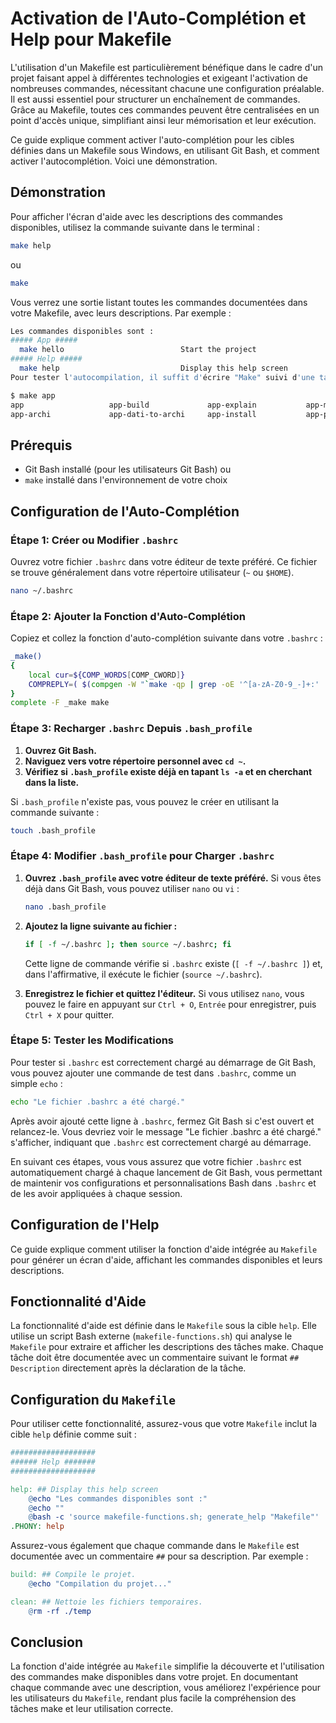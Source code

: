 # Activation de l'Auto-Complétion et Help pour Makefile

L'utilisation d'un Makefile est particulièrement bénéfique dans le cadre d'un projet faisant appel à différentes technologies et exigeant l'activation de nombreuses commandes, nécessitant chacune une configuration préalable. Il est aussi essentiel pour structurer un enchaînement de commandes. Grâce au Makefile, toutes ces commandes peuvent être centralisées en un point d'accès unique, simplifiant ainsi leur mémorisation et leur exécution.

Ce guide explique comment activer l'auto-complétion pour les cibles définies dans un Makefile sous Windows, en utilisant Git Bash, et comment activer l'autocomplétion. Voici une démonstration.

## Démonstration

Pour afficher l'écran d'aide avec les descriptions des commandes disponibles, utilisez la commande suivante dans le terminal :
```bash
make help
```
ou
```bash
make
```

Vous verrez une sortie listant toutes les commandes documentées dans votre Makefile, avec leurs descriptions. Par exemple :

```bash
Les commandes disponibles sont :
##### App #####
  make hello                          Start the project
##### Help #####
  make help                           Display this help screen
Pour tester l'autocompilation, il suffit d'écrire "Make" suivi d'une tabulation. La liste des commandes s'affiche alors sur l'écran. (exemple de IAC)
```

```bash
$ make app
app                   app-build             app-explain           app-mini              app-schemas           app-state             app-validate
app-archi             app-dati-to-archi     app-install           app-plan              app-secr
```

## Prérequis

- Git Bash installé (pour les utilisateurs Git Bash) ou
- `make` installé dans l'environnement de votre choix

## Configuration de l'Auto-Complétion

### Étape 1: Créer ou Modifier `.bashrc`

Ouvrez votre fichier `.bashrc` dans votre éditeur de texte préféré. Ce fichier se trouve généralement dans votre répertoire utilisateur (`~` ou `$HOME`).

```bash
nano ~/.bashrc
```

### Étape 2: Ajouter la Fonction d'Auto-Complétion

Copiez et collez la fonction d'auto-complétion suivante dans votre `.bashrc` :

```bash
_make()
{
    local cur=${COMP_WORDS[COMP_CWORD]}
    COMPREPLY=( $(compgen -W "`make -qp | grep -oE '^[a-zA-Z0-9_-]+:' | sed 's/://'`" -- $cur) )
}
complete -F _make make
```

### Étape 3: Recharger `.bashrc` Depuis `.bash_profile`

1. **Ouvrez Git Bash.**
2. **Naviguez vers votre répertoire personnel avec `cd ~`.**
3. **Vérifiez si `.bash_profile` existe déjà en tapant `ls -a` et en cherchant dans la liste.**

Si `.bash_profile` n'existe pas, vous pouvez le créer en utilisant la commande suivante :

```bash
touch .bash_profile
```

### Étape 4: Modifier `.bash_profile` pour Charger `.bashrc`

1. **Ouvrez `.bash_profile` avec votre éditeur de texte préféré.** Si vous êtes déjà dans Git Bash, vous pouvez utiliser `nano` ou `vi` :

   ```bash
   nano .bash_profile
   ```

2. **Ajoutez la ligne suivante au fichier :**

   ```bash
   if [ -f ~/.bashrc ]; then source ~/.bashrc; fi
   ```

   Cette ligne de commande vérifie si `.bashrc` existe (`[ -f ~/.bashrc ]`) et, dans l'affirmative, il exécute le fichier (`source ~/.bashrc`).

3. **Enregistrez le fichier et quittez l'éditeur.** Si vous utilisez `nano`, vous pouvez le faire en appuyant sur `Ctrl + O`, `Entrée` pour enregistrer, puis `Ctrl + X` pour quitter.

### Étape 5: Tester les Modifications

Pour tester si `.bashrc` est correctement chargé au démarrage de Git Bash, vous pouvez ajouter une commande de test dans `.bashrc`, comme un simple `echo` :

```bash
echo "Le fichier .bashrc a été chargé."
```

Après avoir ajouté cette ligne à `.bashrc`, fermez Git Bash si c'est ouvert et relancez-le. Vous devriez voir le message "Le fichier .bashrc a été chargé." s'afficher, indiquant que `.bashrc` est correctement chargé au démarrage.

En suivant ces étapes, vous vous assurez que votre fichier `.bashrc` est automatiquement chargé à chaque lancement de Git Bash, vous permettant de maintenir vos configurations et personnalisations Bash dans `.bashrc` et de les avoir appliquées à chaque session.

## Configuration de l'Help

Ce guide explique comment utiliser la fonction d'aide intégrée au `Makefile` pour générer un écran d'aide, affichant les commandes disponibles et leurs descriptions.

## Fonctionnalité d'Aide

La fonctionnalité d'aide est définie dans le `Makefile` sous la cible `help`. Elle utilise un script Bash externe (`makefile-functions.sh`) qui analyse le `Makefile` pour extraire et afficher les descriptions des tâches make. Chaque tâche doit être documentée avec un commentaire suivant le format `## Description` directement après la déclaration de la tâche.

## Configuration du `Makefile`

Pour utiliser cette fonctionnalité, assurez-vous que votre `Makefile` inclut la cible `help` définie comme suit :

```makefile
###################
###### Help #######
###################

help: ## Display this help screen
	@echo "Les commandes disponibles sont :"
	@echo ""
	@bash -c 'source makefile-functions.sh; generate_help "Makefile"'
.PHONY: help
```

Assurez-vous également que chaque commande dans le `Makefile` est documentée avec un commentaire `##` pour sa description. Par exemple :

```makefile
build: ## Compile le projet.
	@echo "Compilation du projet..."

clean: ## Nettoie les fichiers temporaires.
	@rm -rf ./temp
```

## Conclusion

La fonction d'aide intégrée au `Makefile` simplifie la découverte et l'utilisation des commandes make disponibles dans votre projet. En documentant chaque commande avec une description, vous améliorez l'expérience pour les utilisateurs du `Makefile`, rendant plus facile la compréhension des tâches make et leur utilisation correcte.
